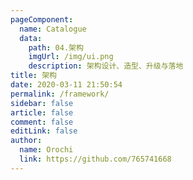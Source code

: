 ```yaml
---
pageComponent:
  name: Catalogue
  data:
    path: 04.架构
    imgUrl: /img/ui.png
    description: 架构设计、造型、升级与落地
title: 架构
date: 2020-03-11 21:50:54
permalink: /framework/
sidebar: false
article: false
comment: false
editLink: false
author:
  name: Orochi
  link: https://github.com/765741668
---
```

